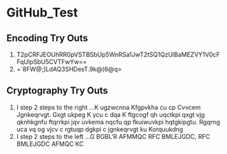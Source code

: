 # GitHub_Test

## Encoding Try Outs

1. T2pCRFJEOUhRR0pVSTBSbUp5WnRSa1JwT2tSQ1QzUlBaMEZVY1V0cFFqUlpSbU5CVTFwYw==
2. =`8FW@;]LdAQ3SHDesT.9k@(6@q>

## Cryptography Try Outs

1. I step 2 steps to the right
...K ugzwcnna Kfgpvkha cu cp Cvvcem Jgnkeqrvgt. Gxgt ukpeg K ycu c dqa K ftgcogf qh uqctkpi qxgt vjg qknhkgnfu ftqrrkpi jqv uvkema nqcfu qp fkuiwuvkpi hqtgkipgtu. Rgqrng uca vq og vjcv c rgtuqp dgkpi c jgnkeqrvgt ku Korquukdng
2. I step 2 steps to the left
...G BGBL'R AFMMQC RFC BMLEJGDC, RFC BMLEJGDC AFMQC KC
